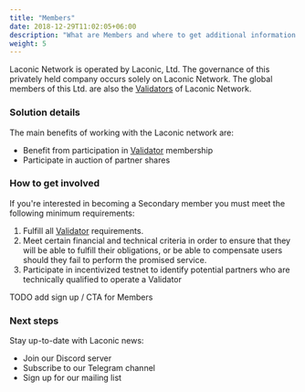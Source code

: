 ```yaml
---
title: "Members"
date: 2018-12-29T11:02:05+06:00
description: "What are Members and where to get additional information."
weight: 5
---
```


Laconic Network is operated by Laconic, Ltd. The governance of this privately held company occurs solely on Laconic Network. The global members of this Ltd. are also the [Validators](/glossary/validator/) of Laconic Network.

### Solution details

The main benefits of working with the Laconic network are:

- Benefit from participation in [Validator](/glossary/validator/) membership
- Participate in auction of partner shares

### How to get involved

If you're interested in becoming a Secondary member you must meet the following minimum requirements:

1. Fulfill all [Validator](/validators/#how-to-get-involved) requirements.
2. Meet certain financial and technical criteria in order to ensure that they will be able to fulfill their obligations, or be able to compensate users should they fail to perform the promised service.
3. Participate in incentivized testnet to identify potential partners who are technically qualified to operate a Validator

TODO add sign up / CTA for Members

### Next steps

Stay up-to-date with Laconic news:

- Join our Discord server
- Subscribe to our Telegram channel
- Sign up for our mailing list
